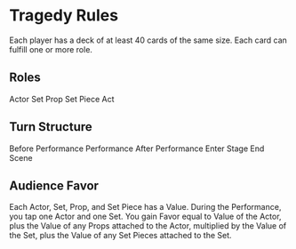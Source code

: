 # Tragedy Rules
Each player has a deck of at least 40 cards of the same size.
Each card can fulfill one or more role.

## Roles
Actor
Set
Prop
Set Piece
Act

## Turn Structure
Before Performance
Performance
After Performance
Enter Stage
End Scene

## Audience Favor
Each Actor, Set, Prop, and Set Piece has a Value.  During the Performance, you tap one Actor and one Set.  You gain Favor equal to Value of the Actor, plus the Value of any Props attached to the Actor, multiplied by the Value of the Set, plus the Value of any Set Pieces attached to the Set.
